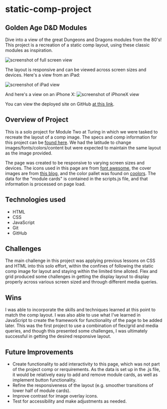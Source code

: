 # static-comp-project

## Golden Age D&D Modules
Dive into a view of the great Dungeons and Dragons modules from the 80's!  This project is a recreation of a static comp layout, using these classic modules as inspiration. 

![screenshot of full screen view](https://user-images.githubusercontent.com/79122599/127038891-36c0f8c1-13f9-45c3-b202-065c22e7c1d1.png "Full Screen View")

The layout is responsive and can be viewed across screen sizes and devices.  Here's a view from an iPad:

![screenshot of iPad view](https://user-images.githubusercontent.com/79122599/127039071-251ce892-1efc-4792-8260-2acc3d289f70.png "iPad Screen View") 

And here's a view on an iPhone X:
![screenshot of iPhoneX view](https://user-images.githubusercontent.com/79122599/127039086-1f2ffed0-2e03-458c-8a82-1a1b210f10cf.png "iPhoneX Screen View")

You can view the deployed site on GitHub [at this link](https://ericsergeant.github.io/static-comp-project/).

## Overview of Project
This is a solo project for Module Two at Turing in which we were tasked to recreate the layout of a comp image. The specs and comp information for this project can be [found here](https://frontend.turing.edu/projects/static-comp-challenge.html).  We had the latitude to change images/fonts/colors/content but were expected to maintain the same layout as the image provided.  

The page was created to be responsive to varying screen sizes and devices.  The icons used in this page are from [font awesome](fontawesome.com), the cover images are from [this blog](https://rossonl.wordpress.com/2013/02/08/classic-dd-modules-ranked/), and the color pallet was found on [coolors](https://coolors.co/4281a4-48a9a6-e4dfda-d4b483-c1666b).  The data for the "module cards" is contained in the scripts.js file, and that information is processed on page load.

## Technologies used
 * HTML
 * CSS
 * JavaScript
 * Git
 * GitHub   

## Challenges
The main challenge in this project was applying previous lessons on CSS and HTML into this solo effort, within the confines of following the static comp image for layout and staying within the limited time alloted.  Flex and grid produced some challenges in getting the display layout to display properly across various screen sized and through different media queries.

## Wins
I was able to incorporate the skills and techniques learned at this point to match the comp layout.  I was also able to use what I've learned in JavaScript to create the framework for functionality of the page to be added later.  This was the first project to use a combination of flex/grid and media queries, and though this presented some challenges, I was ultimately successful in getting the desired responsive layout.

## Future Improvements
  * Create functionality to add interactivity to this page, which was not part of the project comp or rerquirements.  As the data is set up in the .js file, it would be relatively easy to add and remove module cards, as well as implement button functionality.
  * Refine the responsiveness of the layout (e.g. smoother transitions of lower half of module cards).
  * Improve contrast for image overlay icons.
  * Test for accessibility and make adjustments as needed.
